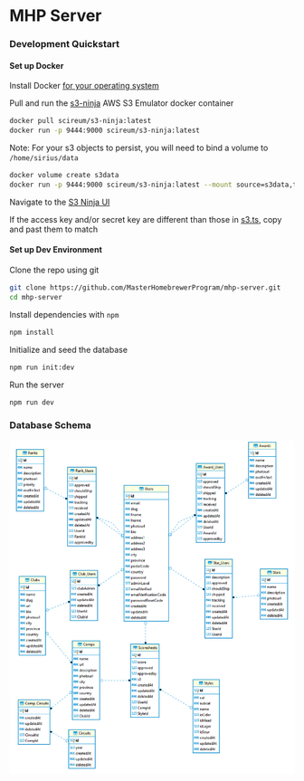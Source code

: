 # MHP Server

### Development Quickstart

#### Set up Docker

Install Docker [for your operating system](https://docs.docker.com/engine/install/)

Pull and run the [s3-ninja](https://s3ninja.net/) AWS S3 Emulator docker container

```bash
docker pull scireum/s3-ninja:latest
docker run -p 9444:9000 scireum/s3-ninja:latest
```

Note: For your s3 objects to persist, you will need to bind a volume to `/home/sirius/data`

```bash
docker volume create s3data
docker run -p 9444:9000 scireum/s3-ninja:latest --mount source=s3data,target=/home/sirius/data
```

Navigate to the [S3 Ninja UI](http://localhost:9444/ui)

If the access key and/or secret key are different than those in [s3.ts](s3.ts), copy and past them to match

#### Set up Dev Environment

Clone the repo using git

```bash
git clone https://github.com/MasterHomebrewerProgram/mhp-server.git
cd mhp-server
```

Install dependencies with `npm`

```bash
npm install
```

Initialize and seed the database

```bash
npm run init:dev
```

Run the server

```bash
npm run dev
```

### Database Schema

![Database Schema](./docs/images/db_schema.PNG)
